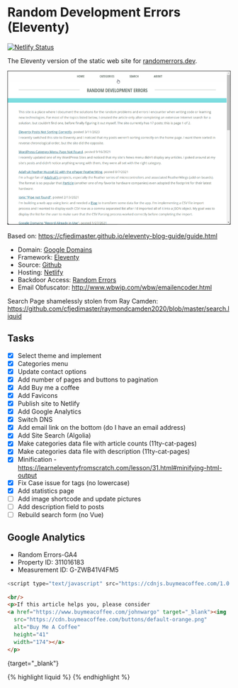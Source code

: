 # Random Development Errors (Eleventy)

[![Netlify Status](https://api.netlify.com/api/v1/badges/d0df3329-8819-45b4-9920-240104777d6c/deploy-status)](https://app.netlify.com/sites/random-errors/deploys)

The Eleventy version of the static web site for [randomerrors.dev](https://randomerrors.dev).

![Home Page](images/image-01.png)

Based on: https://cfjedimaster.github.io/eleventy-blog-guide/guide.html

+ Domain: [Google Domains](https://domains.google)
+ Framework: [Eleventy](https://www.11ty.dev/)
+ Source: [Github](https://github.com/johnwargo/random-errors-11ty)
+ Hosting: [Netlify](https://app.netlify.com/sites/randomerrors/overview)
+ Backdoor Access: [Random Errors](https://randomerrors.netlify.app/)
+ Email Obfuscator: http://www.wbwip.com/wbw/emailencoder.html

Search Page shamelessly stolen from Ray Camden:  https://github.com/cfjedimaster/raymondcamden2020/blob/master/search.liquid

## Tasks

* [x] Select theme and implement
* [x] Categories menu
* [x] Update contact options
* [x] Add number of pages and buttons to pagination
* [x] Add Buy me a coffee
* [x] Add Favicons
* [x] Publish site to Netlify
* [x] Add Google Analytics
* [x] Switch DNS
* [x] Add email link on the bottom (do I have an email address)
* [x] Add Site Search (Algolia)
* [x] Make categories data file with article counts (11ty-cat-pages)
* [x] Make categories data file with description (11ty-cat-pages)
* [x] Minification - https://learneleventyfromscratch.com/lesson/31.html#minifying-html-output
* [x] Fix Case issue for tags (no lowercase)
* [x] Add statistics page
* [ ] Add image shortcode and update pictures
* [ ] Add description field to posts
* [ ] Rebuild search form (no Vue)

## Google Analytics

* Random Errors-GA4
* Property ID: 311016183
* Measurement ID: G-ZWB41V4FM5

```javascript
<script type="text/javascript" src="https://cdnjs.buymeacoffee.com/1.0.0/button.prod.min.js" data-name="bmc-button" data-slug="johnwargo" data-color="#5F7FFF" data-emoji="☕"  data-font="Poppins" data-text="Buy me a Coffee" data-outline-color="#000000" data-font-color="#ffffff" data-coffee-color="#FFDD00" ></script>
```

```html
<br/>
<p>If this article helps you, please consider
<a href="https://www.buymeacoffee.com/johnwargo" target="_blank"><img
  src="https://cdn.buymeacoffee.com/buttons/default-orange.png"
  alt="Buy Me A Coffee"
  height="41"
  width="174"></a>
</p>
```


{target="_blank"}

{% highlight liquid %}
{% endhighlight %}
